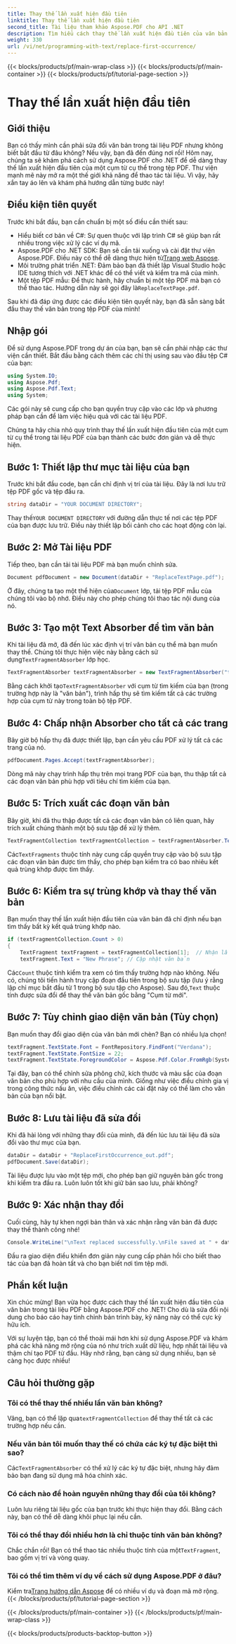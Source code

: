 ```yaml
---
title: Thay thế lần xuất hiện đầu tiên
linktitle: Thay thế lần xuất hiện đầu tiên
second_title: Tài liệu tham khảo Aspose.PDF cho API .NET
description: Tìm hiểu cách thay thế lần xuất hiện đầu tiên của văn bản trong PDF bằng Aspose.PDF cho .NET với hướng dẫn từng bước của chúng tôi. Hoàn hảo cho các nhà phát triển và người xử lý tài liệu.
weight: 330
url: /vi/net/programming-with-text/replace-first-occurrence/
---
```


{{< blocks/products/pf/main-wrap-class >}}
{{< blocks/products/pf/main-container >}}
{{< blocks/products/pf/tutorial-page-section >}}

# Thay thế lần xuất hiện đầu tiên

## Giới thiệu

Bạn có thấy mình cần phải sửa đổi văn bản trong tài liệu PDF nhưng không biết bắt đầu từ đâu không? Nếu vậy, bạn đã đến đúng nơi rồi! Hôm nay, chúng ta sẽ khám phá cách sử dụng Aspose.PDF cho .NET để dễ dàng thay thế lần xuất hiện đầu tiên của một cụm từ cụ thể trong tệp PDF. Thư viện mạnh mẽ này mở ra một thế giới khả năng để thao tác tài liệu. Vì vậy, hãy xắn tay áo lên và khám phá hướng dẫn từng bước này!

## Điều kiện tiên quyết

Trước khi bắt đầu, bạn cần chuẩn bị một số điều cần thiết sau:

- Hiểu biết cơ bản về C#: Sự quen thuộc với lập trình C# sẽ giúp bạn rất nhiều trong việc xử lý các ví dụ mã.
-  Aspose.PDF cho .NET SDK: Bạn sẽ cần tải xuống và cài đặt thư viện Aspose.PDF. Điều này có thể dễ dàng thực hiện từ[Trang web Aspose](https://releases.aspose.com/pdf/net/). 
- Môi trường phát triển .NET: Đảm bảo bạn đã thiết lập Visual Studio hoặc IDE tương thích với .NET khác để có thể viết và kiểm tra mã của mình.
- Một tệp PDF mẫu: Để thực hành, hãy chuẩn bị một tệp PDF mà bạn có thể thao tác. Hướng dẫn này sẽ gọi đây là`ReplaceTextPage.pdf`.

Sau khi đã đáp ứng được các điều kiện tiên quyết này, bạn đã sẵn sàng bắt đầu thay thế văn bản trong tệp PDF của mình!

## Nhập gói

Để sử dụng Aspose.PDF trong dự án của bạn, bạn sẽ cần phải nhập các thư viện cần thiết. Bắt đầu bằng cách thêm các chỉ thị using sau vào đầu tệp C# của bạn:

```csharp
using System.IO;
using Aspose.Pdf;
using Aspose.Pdf.Text;
using System;
```

Các gói này sẽ cung cấp cho bạn quyền truy cập vào các lớp và phương pháp bạn cần để làm việc hiệu quả với các tài liệu PDF.

Chúng ta hãy chia nhỏ quy trình thay thế lần xuất hiện đầu tiên của một cụm từ cụ thể trong tài liệu PDF của bạn thành các bước đơn giản và dễ thực hiện.

## Bước 1: Thiết lập thư mục tài liệu của bạn

Trước khi bắt đầu code, bạn cần chỉ định vị trí của tài liệu. Đây là nơi lưu trữ tệp PDF gốc và tệp đầu ra.

```csharp
string dataDir = "YOUR DOCUMENT DIRECTORY";
```
 Thay thế`YOUR DOCUMENT DIRECTORY` với đường dẫn thực tế nơi các tệp PDF của bạn được lưu trữ. Điều này thiết lập bối cảnh cho các hoạt động còn lại.

## Bước 2: Mở Tài liệu PDF

Tiếp theo, bạn cần tải tài liệu PDF mà bạn muốn chỉnh sửa.

```csharp
Document pdfDocument = new Document(dataDir + "ReplaceTextPage.pdf");
```
Ở đây, chúng ta tạo một thể hiện của`Document` lớp, tải tệp PDF mẫu của chúng tôi vào bộ nhớ. Điều này cho phép chúng tôi thao tác nội dung của nó.

## Bước 3: Tạo một Text Absorber để tìm văn bản

 Khi tài liệu đã mở, đã đến lúc xác định vị trí văn bản cụ thể mà bạn muốn thay thế. Chúng tôi thực hiện việc này bằng cách sử dụng`TextFragmentAbsorber` lớp học.

```csharp
TextFragmentAbsorber textFragmentAbsorber = new TextFragmentAbsorber("text");
```
 Bằng cách khởi tạo`TextFragmentAbsorber` với cụm từ tìm kiếm của bạn (trong trường hợp này là "văn bản"), trình hấp thụ sẽ tìm kiếm tất cả các trường hợp của cụm từ này trong toàn bộ tệp PDF.

## Bước 4: Chấp nhận Absorber cho tất cả các trang

Bây giờ bộ hấp thụ đã được thiết lập, bạn cần yêu cầu PDF xử lý tất cả các trang của nó.

```csharp
pdfDocument.Pages.Accept(textFragmentAbsorber);
```
Dòng mã này chạy trình hấp thụ trên mọi trang PDF của bạn, thu thập tất cả các đoạn văn bản phù hợp với tiêu chí tìm kiếm của bạn.

## Bước 5: Trích xuất các đoạn văn bản

Bây giờ, khi đã thu thập được tất cả các đoạn văn bản có liên quan, hãy trích xuất chúng thành một bộ sưu tập để xử lý thêm.

```csharp
TextFragmentCollection textFragmentCollection = textFragmentAbsorber.TextFragments;
```
 Các`TextFragments` thuộc tính này cung cấp quyền truy cập vào bộ sưu tập các đoạn văn bản được tìm thấy, cho phép bạn kiểm tra có bao nhiêu kết quả trùng khớp được tìm thấy.

## Bước 6: Kiểm tra sự trùng khớp và thay thế văn bản

Bạn muốn thay thế lần xuất hiện đầu tiên của văn bản đã chỉ định nếu bạn tìm thấy bất kỳ kết quả trùng khớp nào.

```csharp
if (textFragmentCollection.Count > 0)
{
    TextFragment textFragment = textFragmentCollection[1];  // Nhận lần xuất hiện đầu tiên
    textFragment.Text = "New Phrase"; // Cập nhật văn bản
```
 Các`Count` thuộc tính kiểm tra xem có tìm thấy trường hợp nào không. Nếu có, chúng tôi tiến hành truy cập đoạn đầu tiên trong bộ sưu tập (lưu ý rằng lập chỉ mục bắt đầu từ 1 trong bộ sưu tập cho Aspose). Sau đó,`Text` thuộc tính được sửa đổi để thay thế văn bản gốc bằng "Cụm từ mới".

## Bước 7: Tùy chỉnh giao diện văn bản (Tùy chọn)

Bạn muốn thay đổi giao diện của văn bản mới chèn? Bạn có nhiều lựa chọn!

```csharp
textFragment.TextState.Font = FontRepository.FindFont("Verdana");
textFragment.TextState.FontSize = 22;
textFragment.TextState.ForegroundColor = Aspose.Pdf.Color.FromRgb(System.Drawing.Color.Blue);
```
Tại đây, bạn có thể chỉnh sửa phông chữ, kích thước và màu sắc của đoạn văn bản cho phù hợp với nhu cầu của mình. Giống như việc điều chỉnh gia vị trong công thức nấu ăn, việc điều chỉnh các cài đặt này có thể làm cho văn bản của bạn nổi bật.

## Bước 8: Lưu tài liệu đã sửa đổi

Khi đã hài lòng với những thay đổi của mình, đã đến lúc lưu tài liệu đã sửa đổi vào thư mục của bạn.

```csharp
dataDir = dataDir + "ReplaceFirstOccurrence_out.pdf";
pdfDocument.Save(dataDir);
```
Tài liệu được lưu vào một tệp mới, cho phép bạn giữ nguyên bản gốc trong khi kiểm tra đầu ra. Luôn luôn tốt khi giữ bản sao lưu, phải không?

## Bước 9: Xác nhận thay đổi

Cuối cùng, hãy tự khen ngợi bản thân và xác nhận rằng văn bản đã được thay thế thành công nhé!

```csharp
Console.WriteLine("\nText replaced successfully.\nFile saved at " + dataDir);
```
Đầu ra giao diện điều khiển đơn giản này cung cấp phản hồi cho biết thao tác của bạn đã hoàn tất và cho bạn biết nơi tìm tệp mới.

## Phần kết luận

Xin chúc mừng! Bạn vừa học được cách thay thế lần xuất hiện đầu tiên của văn bản trong tài liệu PDF bằng Aspose.PDF cho .NET! Cho dù là sửa đổi nội dung cho báo cáo hay tinh chỉnh bản trình bày, kỹ năng này có thể cực kỳ hữu ích. 

Với sự luyện tập, bạn có thể thoải mái hơn khi sử dụng Aspose.PDF và khám phá các khả năng mở rộng của nó như trích xuất dữ liệu, hợp nhất tài liệu và thậm chí tạo PDF từ đầu. Hãy nhớ rằng, bạn càng sử dụng nhiều, bạn sẽ càng học được nhiều!

## Câu hỏi thường gặp

### Tôi có thể thay thế nhiều lần văn bản không?
 Vâng, bạn có thể lặp qua`textFragmentCollection` để thay thế tất cả các trường hợp nếu cần.

### Nếu văn bản tôi muốn thay thế có chứa các ký tự đặc biệt thì sao?
 Các`TextFragmentAbsorber` có thể xử lý các ký tự đặc biệt, nhưng hãy đảm bảo bạn đang sử dụng mã hóa chính xác.

### Có cách nào để hoàn nguyên những thay đổi của tôi không?
Luôn lưu riêng tài liệu gốc của bạn trước khi thực hiện thay đổi. Bằng cách này, bạn có thể dễ dàng khôi phục lại nếu cần.

### Tôi có thể thay đổi nhiều hơn là chỉ thuộc tính văn bản không?
 Chắc chắn rồi! Bạn có thể thao tác nhiều thuộc tính của một`TextFragment`, bao gồm vị trí và vòng quay.

### Tôi có thể tìm thêm ví dụ về cách sử dụng Aspose.PDF ở đâu?
 Kiểm tra[Trang hướng dẫn Aspose](https://releases.aspose.com/pdf/net/) để có nhiều ví dụ và đoạn mã mở rộng.
{{< /blocks/products/pf/tutorial-page-section >}}

{{< /blocks/products/pf/main-container >}}
{{< /blocks/products/pf/main-wrap-class >}}

{{< blocks/products/products-backtop-button >}}
